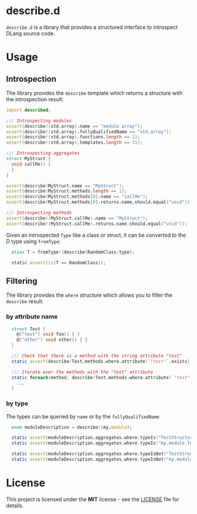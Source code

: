 # describe.d

`describe.d` is a library that provides a structured interface to introspect
DLang source code.

# Usage

## Introspection

The library provides the `describe` template which returns a structure with
the introspection result:

```d
import described;

/// Introspecting modules
assert(describe!(std.array).name == "module array");
assert(describe!(std.array).fullyQualifiedName == "std.array");
assert(describe!(std.array).functions.length == 1);
assert(describe!(std.array).templates.length == 31);

/// Introspecting aggregates
struct MyStruct {
  void callMe() {
  }
}

assert(describe!MyStruct.name == "MyStruct");
assert(describe!MyStruct.methods.length == 1);
assert(describe!MyStruct.methods[0].name == "callMe");
assert(describe!MyStruct.methods[0].returns.name.should.equal("void"));

/// Introspecting methods
assert(describe!(MyStruct.callMe).name == "MyStruct");
assert(describe!(MyStruct.callMe).returns.name.should.equal("void"));
```

Given an introspected `Type` like a class or struct, it can be converted to the
D type using `fromType`:

```d
  alias T = fromType!(describe!RandomClass.type);

  static assert(is(T == RandomClass));
```

## Filtering

The library provides the `where` structure which allows you to filter the `describe` result.

### by attribute name

```d
  struct Test {
    @("test") void foo() { }
    @("other") void other() { }
  }

  /// Check that there is a method with the string attribute "test"
  static assert(describe!Test.methods.where.attribute!`"test"`.exists);

  /// Iterate over the methods with the "test" attribute
  static foreach(method; describe!Test.methods.where.attribute!`"test"`) {
    ...
  }
```

### by type

The types can be queried by `name` or by the `fullyQualifiedName`

```d
  enum moduleDescription = describe!(my.module);

  static assert(moduleDescription.aggregates.where.typeIs!"TestStructure".exists);
  static assert(moduleDescription.aggregates.where.typeIs!"my.module.TestStructure".exists);

  static assert(moduleDescription.aggregates.where.typeIsNot!"TestStructure".exists);
  static assert(moduleDescription.aggregates.where.typeIsNot!"my.module.TestStructure".exists);
```

# License

This project is licensed under the **MIT** license - see the [LICENSE](LICENSE) file for details.
